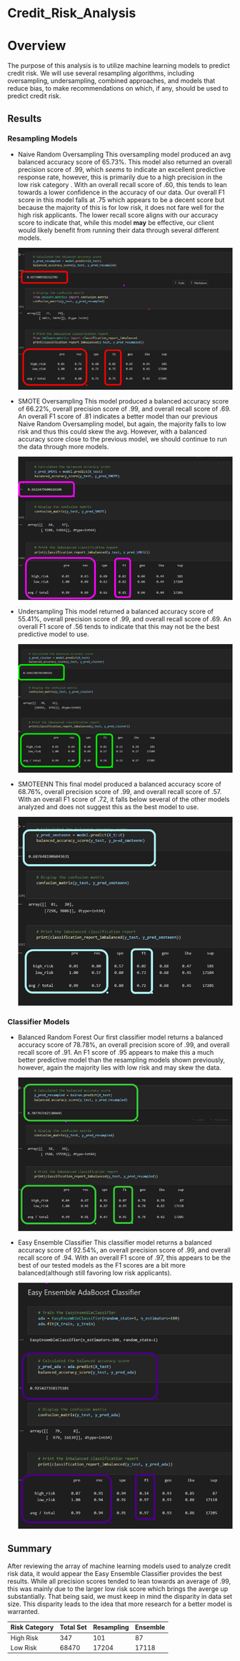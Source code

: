 # Credit_Risk_Analysis

# Overview
The purpose of this analysis is to utilize machine learning models to predict credit risk. We will use several resampling algorithms, including oversampling, undersampling, combined approaches, and models that reduce bias, to make recommendations on which, if any, should be used to predict credit risk.

## Results
### Resampling Models
* Naive Random Oversampling
    This oversampling model produced an avg balanced accuracy score of 65.73%. This model also returned an overall precision score of .99, which *seems* to indicate an excellent predictive response rate, however, this is primarily due to a high precision in the low risk category . With an overall recall score of .60, this tends to lean towards a lower confidence in the accuracy of our data. Our overall F1 score in this model falls at .75 which appears to be a decent score but because the majority of this is for low risk, it does not fare well for the high risk applicants.  The lower recall score aligns with our accuracy score to indicate that, while this model **may** be effective, our client would likely benefit from running their data through several different models.

    ![NRO](https://github.com/agordon16/Credit_Risk_Analysis/blob/1a28b2d4601ec5688415d03c7cc19b118d45940f/Images/NaiveRamdonOversamplingjpg.jpg) 


* SMOTE Oversampling
    This model produced a balanced accuracy score of 66.22%, overall precision score of .99, and overall recall score of .69. An overall F1 score of .81 indicates a better model than our previous Naive Random Oversampling model, but again, the  majority falls to low risk and thus this could skew the avg. However, with a balanced accuracy score close to the previous model, we should continue to run the data through more models.

    ![SMOTE](https://github.com/agordon16/Credit_Risk_Analysis/blob/1a28b2d4601ec5688415d03c7cc19b118d45940f/Images/SMOTE%20Oversamplingjpg.jpg)


* Undersampling
    This model returned a balanced accuracy score of 55.41%, overall precision score of .99, and overall recall score of .69. An overall F1 score of .56 tends to indicate that this may not be the best predictive model to use.

    ![Under](https://github.com/agordon16/Credit_Risk_Analysis/blob/1a28b2d4601ec5688415d03c7cc19b118d45940f/Images/Undersampling.jpg)

* SMOTEENN
    This final model produced a balanced accuracy score of 68.76%, overall precision score of .99,  and overall recall score of .57. With an overall F1 score of .72, it falls below several of the other models analyzed and does not suggest this as the best model to use.

    ![SMOTEENN](https://github.com/agordon16/Credit_Risk_Analysis/blob/1a28b2d4601ec5688415d03c7cc19b118d45940f/Images/SMOTEENN.jpg)



### Classifier Models
* Balanced Random Forest
    Our first classifier model returns a balanced accuracy score of 78.78%, an overall precision score of .99, and overall recall score of .91. An F1 score of .95 appears to make this a much better predictive model than the resampling models shown previously, however, again the majority lies with low risk and may skew the data.

    ![BalRan](https://github.com/agordon16/Credit_Risk_Analysis/blob/1a28b2d4601ec5688415d03c7cc19b118d45940f/Images/BalancedRandomForest.jpg)


* Easy Ensemble Classifier
    This classifier model returns a balanced accuracy score of 92.54%, an overall precision score of .99, and overall recall score of .94. With an overall F1 score of .97, this appears to be the best of our tested models as the F1 scores are a bit more balanced(although still favoring low risk applicants). 

    ![EEC](https://github.com/agordon16/Credit_Risk_Analysis/blob/1a28b2d4601ec5688415d03c7cc19b118d45940f/Images/EasyEnsembleClassifier.jpg)
    

## Summary
After reviewing the array of machine learning models used to analyze credit risk data, it would appear the Easy Ensemble Classifier provides the best results. While all precision scores tended to lean towards an average of .99, this was mainly due to the larger low risk score which brings the averge up substantially. That being said, we must keep in mind the disparity in data set size. This disparity leads to the idea that more research for a better model is warranted.

| Risk Category  | Total Set   |  Resampling |  Ensemble |
|:--- |:--- |:--- |:--- |
| High Risk   |  347   |  101 | 87 |
| Low Risk    |68470   |17204 |17118 |


